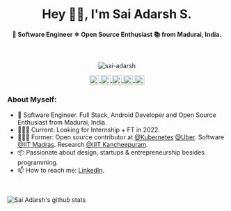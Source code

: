 <h1 align="center">Hey 👋🏽, I'm Sai Adarsh S.</h1>
<h4 align="center"> 🚀 Software Engineer ⚛ Open Source Enthusiast 📚 from Madurai, India.</h4>

<br />

<p align="center"> <img src="https://komarev.com/ghpvc/?username=sai-adarsh" alt="sai-adarsh" /> </p>

<p align="center">
  <a href="https://twitter.com/ad6rsh">
    <img align="center" alt="Sai Adarsh S | Twitter" width="22px" src="https://cdn.jsdelivr.net/npm/simple-icons@v3/icons/twitter.svg" />
  </a>
  <a href="https://www.linkedin.com/in/sai-adarsh/">
    <img align="center" alt="Sai Adarsh S's LinkedIn" width="22px" src="https://cdn.jsdelivr.net/npm/simple-icons@v3/icons/linkedin.svg" />
  </a>
  <a href="https://www.instagram.com/ad6rsh/">
    <img align="center" alt="Sai Adarsh S's Instagram" width="22px" src="https://cdn.jsdelivr.net/npm/simple-icons@v3/icons/instagram.svg" />
  </a>
  <a href="https://leetcode.com/sai-adarsh/">
    <img align="center" alt="Sai Adarsh S's Leetcode" width="22px" src="https://cdn.jsdelivr.net/npm/simple-icons@v3/icons/leetcode.svg" />
  </a>
  <a href="https://saiadarsh99.medium.com/">
    <img align="center" alt="Sai Adarsh S's Medium" width="22px" src="https://cdn.jsdelivr.net/npm/simple-icons@v3/icons/medium.svg" />
  </a>
</p>

### **About Myself:**
 - 🚀 Software Engineer. Full Stack, Android Developer and Open Source Enthusiast from Madurai, India.
 - 🙍🏽‍♂️ Current: Looking for Internship + FT in 2022.
 - 👨🏽‍💻 Former: Open source contributor at [@Kubernetes](http://github.com/kubernetes/kubernetes) [@Uber](https://github.com/uber). Software [@IIT Madras](https://www.iitm.ac.in/). Research [@IIIT Kancheepuram](https://www.iiitdm.ac.in/).
 - 📦 Passionate about design, startups & entrepreneurship besides programming.
 - 📫 How to reach me: [LinkedIn](https://www.linkedin.com/in/sai-adarsh/).

<br />

![Sai Adarsh's github stats](https://github-readme-stats.vercel.app/api?username=sai-adarsh&show_icons=true&hide_border=true&theme=tokyonight)


